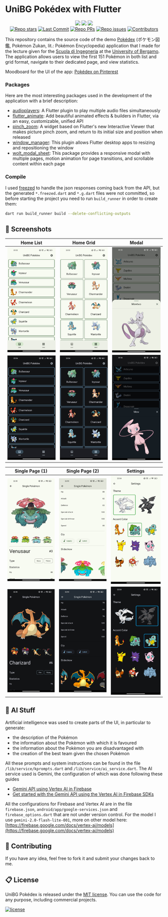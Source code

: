 # UniBG Pokédex with Flutter

<p align="center">
    <a href="https://dart.dev/"><img src="https://img.shields.io/badge/Dart-0175C2?style=for-the-badge&logo=dart&logoColor=white"></a>
    <a href="https://flutter.dev/"><img src="https://img.shields.io/badge/Flutter-02569B?style=for-the-badge&logo=flutter&logoColor=white"></a>
    <a href="https://opensource.org/licenses/MIT"><img src="https://img.shields.io/badge/licence-MIT-green?style=for-the-badge&"></a>
    <br>
     <a href="https://github.com/polilluminato/unibg-pokedex-flutter"><img src="https://img.shields.io/github/stars/polilluminato/unibg-pokedex-flutter?style=social" alt="Repo stars"></a>
    <a href="https://github.com/polilluminato/unibg-pokedex-flutter/commits/main"><img src="https://img.shields.io/github/last-commit/polilluminato/unibg-pokedex-flutter/main?logo=git" alt="Last Commit"></a>
    <a href="https://github.com/polilluminato/unibg-pokedex-flutter/pulls"><img src="https://img.shields.io/github/issues-pr/polilluminato/unibg-pokedex-flutter" alt="Repo PRs"></a>
    <a href="https://github.com/polilluminato/unibg-pokedex-flutter/issues?q=is%3Aissue+is%3Aopen"><img src="https://img.shields.io/github/issues/polilluminato/unibg-pokedex-flutter" alt="Repo issues"></a>
    <a href="https://github.com/polilluminato/unibg-pokedex-flutter/graphs/contributors"><img src="https://badgen.net/github/contributors/polilluminato/unibg-pokedex-flutter" alt="Contributors"></a>
</p>

This repository contains the source code of the demo [Pokédex](https://en.wikipedia.org/wiki/Gameplay_of_Pok%C3%A9mon#Pok%C3%A9dex) (ポケモン図鑑, Pokémon Zukan, lit.: Pokémon Encyclopedia) application that I made for the lecture given for the [Scuola di Ingegneria](https://www.unibg.it/embed-ingegneria/strutture-scuola-ingegneria) at the [University of Bergamo](https://www.unibg.it/). The application allows users to view the first 151 Pokémon in both list and grid format, navigate to their dedicated page, and view statistics.

Moodboard for the UI of the app: [Pokédex on Pinterest](https://www.pinterest.it/polilluminato/pokedex/)

### Packages

Here are the most interesting packages used in the development of the application with a brief description:

* [audioplayers](https://pub.dev/packages/audioplayers): A Flutter plugin to play multiple audio files simultaneously
* [flutter_animate](https://pub.dev/packages/flutter_animate): Add beautiful animated effects & builders in Flutter, via an easy, customizable, unified API
* [pinch_zoom](https://pub.dev/packages/pinch_zoom): A widget based on Flutter's new Interactive Viewer that makes picture pinch zoom, and return to its initial size and position when released
* [window_manager](https://pub.dev/packages/window_manager): This plugin allows Flutter desktop apps to resizing and repositioning the window
* [wolt_modal_sheet](https://pub.dev/packages/wolt_modal_sheet): This package provides a responsive modal with multiple pages, motion animation for page transitions, and scrollable content within each page

### Compile

I used [freezed](https://pub.dev/packages/freezed) to handle the json responses coming back from the API, but the generated `*.freezed.dart` and `*.g.dart` files were not committed, so before starting the project you need to run `build_runner` in order to create them:

```sh
dart run build_runner build --delete-conflicting-outputs
```

## 📱 Screenshots

| Home List | Home Grid | Modal |
|-|-|-|
| <img width="300" src="screenshots/home_list_light.jpg"> | <img width="300" src="screenshots/home_grid_light.jpg"> | <img width="300" src="screenshots/modal_light.jpg"> | 
| <img width="300" src="screenshots/home_list_dark.jpg"> | <img width="300" src="screenshots/home_grid_dark.jpg"> | <img width="300" src="screenshots/modal_dark.jpg"> | 

| Single Page (1) | Single Page (2) | Settings |
|-|-|-|
| <img width="300" src="screenshots/single_page_top_light.jpg"> | <img width="300" src="screenshots/single_page_bottom_light.jpg"> | <img width="300" src="screenshots/settings_light.jpg"> | 
| <img width="300" src="screenshots/single_page_top_dark.jpg"> | <img width="300" src="screenshots/single_page_bottom_dark.jpg"> | <img width="300" src="screenshots/settings_dark.jpg"> | 

## 🤖 AI Stuff

Artificial intelligence was used to create parts of the UI, in particular to generate:

* the description of the Pokémon
* the information about the Pokèmon with which it is favoured
* the information about the Pokèmon you are disadvantaged with
* the creation of the best team given the chosen Pokémon

All these prompts and system instructions can be found in the file `/lib/service/kprompts.dart` and `/lib/service/ai_service.dart`. The AI service used is Gemini, the configuration of which was done following these guides

* [ Gemini API using Vertex AI in Firebase](https://firebase.google.com/docs/vertex-ai)
* [Get started with the Gemini API using the Vertex AI in Firebase SDKs](https://firebase.google.com/docs/vertex-ai/get-started)

All the configurations for Firebase and Vertex AI are in the file `firebase.json`, `android/app/google-services.json` and `firebase_options.dart` that are not under version control. For the model I use `gemini-2.0-flash-lite-001`, more on other model here: [https://firebase.google.com/docs/vertex-ai/models](https://firebase.google.com/docs/vertex-ai/models)

## 💎 Contributing

If you have any idea, feel free to fork it and submit your changes back to me.

## 📋 License

UniBG Pokédex is released under the [MIT license](LICENSE.md). You can use the code for any purpose, including commercial projects.

[![license](https://img.shields.io/badge/License-MIT-yellow.svg)](https://opensource.org/licenses/MIT)